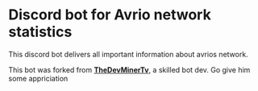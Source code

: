 # Discord bot for Avrio network statistics

This discord bot delivers all important information about avrios network.

This bot was forked from  [**TheDevMinerTv**](https://github.com/TheDevMinerTV), a skilled bot dev. Go give him some appriciation
